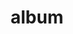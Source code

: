 ---
layout: album
resource: facebook
title: "album"
description: "masonry"
active: gallery
header-img: "img/gallery-bg.jpg"
album-title: "my 9th album"
images:
  - image_path: HQT/giau_quan/768506975321895_423325360_768506971988562_809072627928250756_n.jpg
  - image_path: HQT/giau_quan/768507221988537_423005726_768507218655204_2453654563647810701_n.jpg
  - image_path: HQT/giau_quan/771873298318596_423326131_771873541651905_4374495327597663415_n.jpg
  - image_path: HQT/giau_quan/784366967069229_428646501_784367223735870_2908859744793059952_n.jpg
  - image_path: HQT/giau_quan/784367030402556_428647500_784367247069201_1549929625608780595_n.jpg
  - image_path: HQT/giau_quan/784367037069222_428637204_784367253735867_1281464317970705834_n.jpg
  - image_path: HQT/giau_quan/792067009632558_430109155_792067452965847_9171874999699139595_n.jpg
  - image_path: HQT/giau_quan/792067029632556_429570872_792067442965848_7635435321693679652_n.jpg
  - image_path: HQT/giau_quan/792067072965885_429498011_792067472965845_915532163428662783_n.jpg
  - image_path: HQT/giau_quan/797719015734024_432420067_797719279067331_3228974176250897695_n.jpg
  - image_path: HQT/giau_quan/797719039067355_432412757_797719319067327_8815571832677067515_n.jpg
  - image_path: HQT/giau_quan/810656524440273_434930954_810658104440115_1638718683914103119_n.jpg
  - image_path: HQT/giau_quan/821051320067460_439011577_821051833400742_5785898041900818247_n.jpg
  - image_path: HQT/giau_quan/829853729187219_441286522_829854059187186_3512166403591707019_n.jpg
  - image_path: HQT/giau_quan/829853749187217_441379453_829854052520520_7348687014456487559_n.jpg
  - image_path: HQT/giau_quan/829853772520548_441287434_829854075853851_7514143609627944038_n.jpg
  - image_path: HQT/giau_quan/834590138713578_441392183_834590718713520_6346561702473820274_n.jpg
  - image_path: HQT/giau_quan/834590145380244_441365892_834590735380185_8789725051947053217_n.jpg
  - image_path: HQT/giau_quan/834590308713561_440937398_834590305380228_1387663924975758789_n.jpg
  - image_path: HQT/giau_quan/834590398713552_440940314_834590392046886_7878422606585231839_n.jpg
  - image_path: HQT/giau_quan/837054441800481_442475898_837054951800430_2645589945246669732_n.jpg
  - image_path: HQT/giau_quan/847006530805272_445403360_847008294138429_8004112797747059284_n.jpg
  - image_path: HQT/giau_quan/865308595641732_449538562_865308778975047_1577712423687383861_n.jpg
  - image_path: HQT/giau_quan/865308622308396_449600162_865308798975045_3304328650326110234_n.jpg
  - image_path: HQT/giau_quan/874933074679284_452040793_874935091345749_1926818427213602951_n.jpg
  - image_path: HQT/giau_quan/874933321345926_451608209_874935298012395_5949990966219829597_n.jpg
  - image_path: HQT/giau_quan/920683903437534_461034469_920684110104180_4770027810120967335_n.jpg
  - image_path: HQT/giau_quan/920683916770866_461175630_920684096770848_4286509332037021633_n.jpg
  - image_path: HQT/giau_quan/920683966770861_461176361_920684146770843_1695796875815258241_n.jpg
  - image_path: HQT/giau_quan/926184179554173_461833861_926186599553931_6020154992235336897_n.jpg
  - image_path: HQT/giau_quan/930183595820898_462209071_930184099154181_4750578512027210371_n.jpg
  - image_path: HQT/giau_quan/930183605820897_462220037_930184109154180_7293144527880398477_n.jpg
  - image_path: HQT/giau_quan/930183655820892_462116172_930184132487511_6868226273420448249_n.jpg
  - image_path: HQT/giau_quan/940106921495232_464044142_940106928161898_149585681206846395_n.jpg
  - image_path: HQT/giau_quan/944670104372247_464621324_944670107705580_3379587123625916965_n.jpg
  - image_path: HQT/giau_quan/944670104372247_464735609_946243067548284_5364168206041888914_n.jpg
  - image_path: HQT/giau_quan/944670104372247_464741513_946242737548317_65733745017068126_n.jpg
  - image_path: HQT/giau_quan/944670104372247_464874016_946242954214962_4942632750374408003_n.jpg
  - image_path: HQT/giau_quan/944670104372247_465027829_948333810672543_8841996598020292531_n.jpg
  - image_path: HQT/giau_quan/981896690649588_470562519_981896693982921_7019694403173598507_n.jpg
  - image_path: HQT/giau_quan/982468513925739_470496473_982471410592116_6191020017642082561_n.jpg
  - image_path: HQT/giau_quan/982469200592337_470503146_982469203925670_720155632826387359_n.jpg
  - image_path: HQT/giau_quan/982469257258998_470586891_982469260592331_2814861544500675361_n.jpg
---